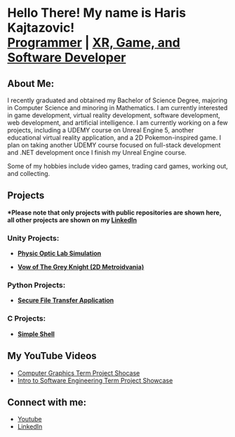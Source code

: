 <h1>Hello There! My name is Haris Kajtazovic! <br/><a href="https://github.com/Harisk25">Programmer</a> | <a href="https://www.linkedin.com/in/haris-kajtazovic-1372b5210/">XR, Game, and Software Developer</a>

<h2>About Me:</h2>

I recently graduated and obtained my Bachelor of Science Degree, majoring in Computer Science and minoring in Mathematics. I am currently interested in game development, virtual reality development, software development, web development, and artificial intelligence. I am currently working on a few projects, including a UDEMY course on Unreal Engine 5, another educational virtual reality application, and a 2D Pokemon-inspired game. I plan on taking another UDEMY course focused on full-stack development and .NET development once I finish my Unreal Engine course.

Some of my hobbies include video games, trading card games, working out, and collecting.


<h2>Projects</h2>

<b>*Please note that only projects with public repositories are shown here, all other projects are shown on my [LinkedIn](https://www.linkedin.com/in/haris-kajtazovic-1372b5210/)</b>

<h3>Unity Projects:</h3>

- <b>[Physic Optic Lab Simulation](https://github.com/Harisk25/VRFinalProject)</b>
    
- <b>[Vow of The Grey Knight (2D Metroidvania)](https://github.com/Harisk25/CMPT330_Project)</b>


<h3>Python Projects:</h3>

- <b>[Secure File Transfer Application](https://github.com/Harisk25/361Project)</b>

<h3>C Projects:</h3>

- <b>[Simple Shell](https://github.com/Harisk25/360project)</b>


<h2>My YouTube Videos</h2>

- [Computer Graphics Term Project Shocase](https://www.youtube.com/watch?v=wP_EAosNePk)
- [Intro to Software Engineering Term Project Showcase](https://www.youtube.com/watch?v=fC2R_D2HTfg)

<h2>Connect with me:</h2>

- [Youtube](https://www.youtube.com/@hariskajtazovic)
- [LinkedIn](https://www.linkedin.com/in/haris-kajtazovic-1372b5210/)


